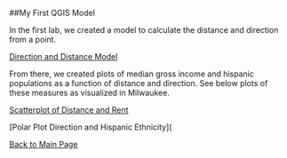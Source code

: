 ##My First QGIS Model

In the first lab, we created a model to calculate the distance and direction from a point.

[Direction and Distance Model](DisDirModel.model3)

From there, we created plots of median gross income and hispanic populations as a function of distance and direction.  See below plots of these measures as visualized in Milwaukee.

[Scatterplot of Distance and Rent](DistanceRentPlot.html)

[Polar Plot Direction and Hispanic Ethnicity](

[Back to Main Page](https://pdickson2.github.io/)
